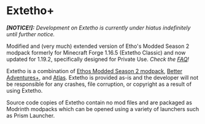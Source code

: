 # Extetho+

***[NOTICE!]:*** *Development on Extetho is currently under hiatus indefinitely until further notice.*

Modified and (very much) extended version of Etho's Modded Season 2 modpack formerly for Minecraft Forge 1.16.5 (Extetho Classic) and now updated for 1.19.2, specifically designed for Private Use. *Check the [FAQ](https://github.com/BT-47/Extetho/wiki/FAQ)!*

Extetho is a combination of [Ethos Modded Season 2 modpack](https://www.curseforge.com/minecraft/modpacks/ethos-modded-s2), [Better Adventures+](https://www.curseforge.com/minecraft/modpacks/better-adventures-plus), and [Atlas](https://github.com/MeepishRealms/Atlas). Extetho is provided as-is and the developer will not be responsible for any crashes, file corruption, or copyright as a result of using Extetho.

Source code copies of Extetho contain no mod files and are packaged as Modrinth modpacks which can be opened using a variety of launchers such as Prism Launcher.
